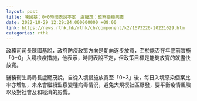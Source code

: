 ```yaml
---
layout: post
title: 陳國基：0+0時間表說不定　盧寵茂：監察變種病毒
date: 2022-10-29 12:29:24.000000000 +08:00
link: https://news.rthk.hk/rthk/ch/component/k2/1673226-20221029.htm
categories: rthk
---
```


政務司司長陳國基說，政府防疫政策方向是朝向逐步放寬，至於能否在年底前實施「0+0」入境檢疫措施，他表示，時間表說不定，但政策目標是能夠放寬的就盡快放寬。

醫務衞生局局長盧寵茂說，自從入境措施放寬至「0+3」後，每日入境感染個案比率亦增加，未來會繼續監察變種病毒情況，避免大規模社區爆發，要平衡疫情風險以及對社會及和經濟的影響。
